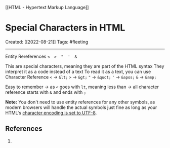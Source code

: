 [[HTML - Hypertext Markup Language]]

# Special Characters in HTML
Created:  [[2022-08-21]]
Tags: #fleeting 

---
Entity Rereferences
`<  >  "  '  &`

This are special characters, meaning they are part of the HTML syntax
They interpret it as a code instead of a text
To read it as a text, you can use Character Reference
`<`  ->   `&lt;`
`>`  ->   `&gt;`
`"`  ->   `&quot;`
`'`  ->   `&apos;`
`&`  ->   `&amp;`

Easy to remember 
-> as `<` goes with `lt`, meaning less than
-> all character reference starts with `&` and ends with `;`


**Note:** 
You don't need to use entity references for any other symbols, as modern browsers will handle the actual symbols just fine as long as your HTML's [character encoding is set to UTF-8](https://developer.mozilla.org/en-US/docs/Learn/HTML/Introduction_to_HTML/The_head_metadata_in_HTML#specifying_your_documents_character_encoding).













## References
1. 